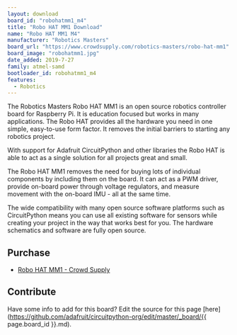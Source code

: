 ```yaml
---
layout: download
board_id: "robohatmm1_m4"
title: "Robo HAT MM1 Download"
name: "Robo HAT MM1 M4"
manufacturer: "Robotics Masters"
board_url: "https://www.crowdsupply.com/robotics-masters/robo-hat-mm1"
board_image: "robohatmm1.jpg"
date_added: 2019-7-27
family: atmel-samd
bootloader_id: robohatmm1_m4
features:
  - Robotics
---
```


The Robotics Masters Robo HAT MM1 is an open source robotics controller board for Raspberry Pi. It is education focused but works in many applications. The Robo HAT provides all the hardware you need in one simple, easy-to-use form factor. It removes the initial barriers to starting any robotics project.

With support for Adafruit CircuitPython and other libraries the Robo HAT is able to act as a single solution for all projects great and small.

The Robo HAT MM1 removes the need for buying lots of individual components by including them on the board. It can act as a PWM driver, provide on-board power through voltage regulators, and measure movement with the on-board IMU - all at the same time.

The wide compatibility with many open source software platforms such as CircuitPython means you can use all existing software for sensors while creating your project in the way that works best for you. The hardware schematics and software are fully open source.

## Purchase
* [Robo HAT MM1 - Crowd Supply](https://www.crowdsupply.com/robotics-masters/robo-hat-mm1)

## Contribute

Have some info to add for this board? Edit the source for this page [here](https://github.com/adafruit/circuitpython-org/edit/master/_board/{{ page.board_id }}.md).
